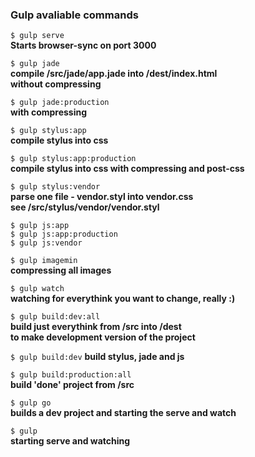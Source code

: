### Gulp avaliable commands

`$ gulp serve`  
**Starts browser-sync on port 3000**  

`$ gulp jade`  
**compile /src/jade/app.jade into /dest/index.html**  
**without compressing**  

`$ gulp jade:production`    
**with compressing**  

`$ gulp stylus:app`  
**compile stylus into css**  

`$ gulp stylus:app:production`  
**compile stylus into css with compressing and post-css**  

`$ gulp stylus:vendor`  
**parse one file - vendor.styl into vendor.css**  
**see /src/stylus/vendor/vendor.styl**  

`$ gulp js:app`  
`$ gulp js:app:production`  
`$ gulp js:vendor`  

`$ gulp imagemin`  
**compressing all images**  

`$ gulp watch`  
**watching for everythink you want to change, really :)**  

`$ gulp build:dev:all`  
**build just everythink from /src into /dest**  
**to make development version of the project**  

`$ gulp build:dev`
**build stylus, jade and js**  

`$ gulp build:production:all`  
**build 'done' project from /src**  

`$ gulp go`  
**builds a dev project and starting the serve and watch**  

`$ gulp`  
**starting serve and watching**  